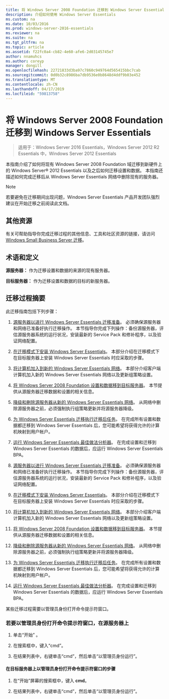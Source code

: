 ```yaml
---
title: 将 Windows Server 2008 Foundation 迁移到 Windows Server Essentials
description: 介绍如何使用 Windows Server Essentials
ms.custom: na
ms.date: 10/03/2016
ms.prod: windows-server-2016-essentials
ms.reviewer: na
ms.suite: na
ms.tgt_pltfrm: na
ms.topic: article
ms.assetid: f22fc0a4-cb82-4e60-afe6-2d03145745e7
author: nnamuhcs
ms.author: coreyp
manager: dongill
ms.openlocfilehash: 22721833d3ba97c7860c949764d565415bbc7cab
ms.sourcegitcommit: 0d0b32c8986ba7db9536e0b8648d4ddf9b03e452
ms.translationtype: MT
ms.contentlocale: zh-CN
ms.lasthandoff: 04/17/2019
ms.locfileid: "59813758"
---
```

# <a name="migrate-windows-server-2008-foundation-to-windows-server-essentials"></a>将 Windows Server 2008 Foundation 迁移到 Windows Server Essentials

>适用于：Windows Server 2016 Essentials，Windows Server 2012 R2 Essentials 中，Windows Server 2012 Essentials

本指南介绍了如何将现有 Windows Server 2008 Foundation 域迁移到新硬件上的 Windows Server® 2012 Essentials 以及之后如何迁移设置和数据。 本指南还描述如何完成迁移后从 Windows Server Essentials 网络中删除现有的服务器。  
  
> [!NOTE]
>  若要避免在迁移期间出现问题，Windows Server Essentials 产品开发团队强烈建议在开始迁移之前阅读此文档。  
  
## <a name="additional-resources"></a>其他资源  
 有关可帮助指导你完成迁移过程的其他信息、工具和社区资源的链接，请访问 [Windows Small Business Server 迁移](https://go.microsoft.com/fwlink/?LinkId=217520)。  
  
## <a name="terms-and-definitions"></a>术语和定义  
 **源服务器：** 作为迁移设置和数据的来源的现有服务器。  
  
 **目标服务器：** 作为迁移设置和数据的目标的新服务器。  
  
## <a name="migration-process-summary"></a>迁移过程摘要  
 此迁移指南包括下列步骤：  
  

1.  [源服务器以进行 Windows Server Essentials 迁移准备](Prepare-your-Source-Server-for-Windows-Server-Essentials-migration.md)。  必须确保源服务器和网络已准备好执行迁移操作。 本节指导你完成下列操作：备份源服务器，评估源服务器系统的运行状况，安装最新的 Service Pack 和修补程序，以及验证网络配置。  
  
2.  [在迁移模式下安装 Windows Server Essentials](Install-Windows-Server-Essentials-in-migration-mode.md)。  本部分介绍在迁移模式下在目标服务器上安装 Windows Server Essentials 时应采取的步骤。  
  
3.  [将计算机加入到新的 Windows Server Essentials 网络](Join-computers-to-the-new-Windows-Server-Essentials-network.md)。  本部分介绍客户端计算机加入新的 Windows Server Essentials 网络以及更新组策略设置。  
  
4.  [将 Windows Server 2008 Foundation 设置和数据移到目标服务器](Move-Windows-Server-2008-Foundation-settings-and-data-to-the-Destination-Server-for-Windows-Server-Essentials-migration.md)。  本节提供从源服务器迁移数据和设置的相关信息。  
  
5.  [降级和删除源服务器从新的 Windows Server Essentials 网络](Demote-and-remove-the-Source-Server-from-the-new-Windows-Server-Essentials-network.md)。  从网络中删除源服务器之前，必须强制执行组策略更新并将源服务器降级。  
  
6.  [为 Windows Server Essentials 迁移执行迁移后任务](Perform-post-migration-tasks-for-Windows-Server-Essentials-migration.md)。  在完成所有设置和数据都迁移到 Windows Server Essentials 后，您可能希望将获得允许的计算机映射到用户帐户。  
  
7.  [运行 Windows Server Essentials 最佳做法分析器](Run-the-Windows-Server-Essentials-Best-Practices-Analyzer.md)。  在完成设置和迁移到 Windows Server Essentials 的数据后，应运行 Windows Server Essentials BPA。  

1.  [源服务器以进行 Windows Server Essentials 迁移准备](../migrate/Prepare-your-Source-Server-for-Windows-Server-Essentials-migration.md)。  必须确保源服务器和网络已准备好执行迁移操作。 本节指导你完成下列操作：备份源服务器，评估源服务器系统的运行状况，安装最新的 Service Pack 和修补程序，以及验证网络配置。  
  
2.  [在迁移模式下安装 Windows Server Essentials](../migrate/Install-Windows-Server-Essentials-in-migration-mode.md)。  本部分介绍在迁移模式下在目标服务器上安装 Windows Server Essentials 时应采取的步骤。  
  
3.  [将计算机加入到新的 Windows Server Essentials 网络](../migrate/Join-computers-to-the-new-Windows-Server-Essentials-network.md)。  本部分介绍客户端计算机加入新的 Windows Server Essentials 网络以及更新组策略设置。  
  
4.  [将 Windows Server 2008 Foundation 设置和数据移到目标服务器](../migrate/Move-Windows-Server-2008-Foundation-settings-and-data-to-the-Destination-Server-for-Windows-Server-Essentials-migration.md)。  本节提供从源服务器迁移数据和设置的相关信息。  
  
5.  [降级和删除源服务器从新的 Windows Server Essentials 网络](../migrate/Demote-and-remove-the-Source-Server-from-the-new-Windows-Server-Essentials-network.md)。  从网络中删除源服务器之前，必须强制执行组策略更新并将源服务器降级。  
  
6.  [为 Windows Server Essentials 迁移执行迁移后任务](../migrate/Perform-post-migration-tasks-for-Windows-Server-Essentials-migration.md)。  在完成所有设置和数据都迁移到 Windows Server Essentials 后，您可能希望将获得允许的计算机映射到用户帐户。  
  
7.  [运行 Windows Server Essentials 最佳做法分析器](../migrate/Run-the-Windows-Server-Essentials-Best-Practices-Analyzer.md)。  在完成设置和迁移到 Windows Server Essentials 的数据后，应运行 Windows Server Essentials BPA。  

  
 某些迁移过程需要以管理员身份打开命令提示符窗口。  
  
###  <a name="BKMK_OpenACommandPromptAsAdmin"></a> 若要以管理员身份打开命令提示符窗口，在源服务器上  
  
1.  单击“开始” 。  
  
2.  在搜索框中，键入“cmd”。  
  
3.  在结果列表中，右键单击“cmd”，然后单击“以管理员身份运行”。  
  
#### <a name="to-open-a-command-prompt-window-on-the-destination-server-as-an-administrator"></a>在目标服务器上以管理员身份打开命令提示符窗口的步骤  
  
1.  在“开始”屏幕的搜索框中，键入 **cmd**。  
  
2.  在结果列表中，右键单击“cmd”，然后单击“以管理员身份运行”。
